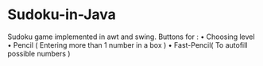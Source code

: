 # Sudoku-in-Java
Sudoku game implemented in awt and swing. 
Buttons for : 
• Choosing level 
• Pencil ( Entering more than 1 number in a box ) 
• Fast-Pencil( To autofill possible numbers ) 


